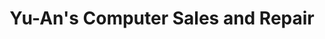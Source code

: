 ---
title: "Yu-An's Computer Sales and Repair"
url: /dasmarinas/yu-ans-computer-sales-and-repair/
shop: computer
---